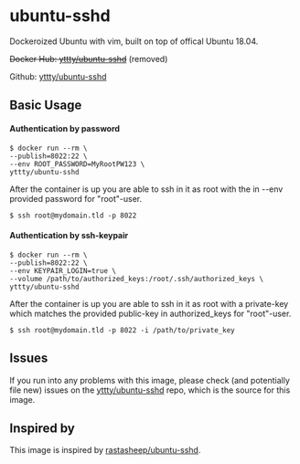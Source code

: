 # ubuntu-sshd
Dockeroized Ubuntu with vim, built on top of offical Ubuntu 18.04.

~~Docker Hub: [yttty/ubuntu-sshd](https://hub.docker.com/r/yttty/ubuntu-sshd)~~ (removed)

Github: [yttty/ubuntu-sshd](https://github.com/yttty/ubuntu-sshd)

## Basic Usage
#### Authentication by password
```
$ docker run --rm \
--publish=8022:22 \
--env ROOT_PASSWORD=MyRootPW123 \
yttty/ubuntu-sshd
```

After the container is up you are able to ssh in it as root with the in --env provided password for "root"-user.
```
$ ssh root@mydomain.tld -p 8022
```

#### Authentication by ssh-keypair
```
$ docker run --rm \
--publish=8022:22 \
--env KEYPAIR_LOGIN=true \
--volume /path/to/authorized_keys:/root/.ssh/authorized_keys \
yttty/ubuntu-sshd
```
After the container is up you are able to ssh in it as root with a private-key which matches the provided public-key in authorized_keys for "root"-user.
```
$ ssh root@mydomain.tld -p 8022 -i /path/to/private_key
```

## Issues
If you run into any problems with this image, please check (and potentially file new) issues on the [yttty/ubuntu-sshd](https://github.com/yttty/ubuntu-sshd) repo, which is the source for this image.

## Inspired by
This image is inspired by [rastasheep/ubuntu-sshd](https://github.com/rastasheep/ubuntu-sshd).

